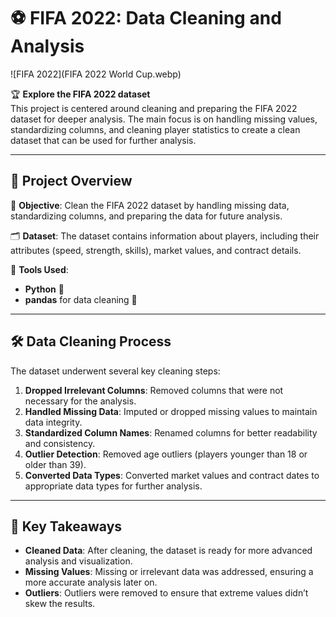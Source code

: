 # ⚽ FIFA 2022: Data Cleaning and Analysis

![FIFA 2022](FIFA 2022 World Cup.webp)

🏆 **Explore the FIFA 2022 dataset**  
This project is centered around cleaning and preparing the FIFA 2022 dataset for deeper analysis. The main focus is on handling missing values, standardizing columns, and cleaning player statistics to create a clean dataset that can be used for further analysis.

---

## 📂 Project Overview  

🎯 **Objective**: Clean the FIFA 2022 dataset by handling missing data, standardizing columns, and preparing the data for future analysis.  

🗂 **Dataset**: The dataset contains information about players, including their attributes (speed, strength, skills), market values, and contract details.  

🔧 **Tools Used**:  
- **Python** 🐍  
- **pandas** for data cleaning 🧹  

---

## 🛠️ Data Cleaning Process  

The dataset underwent several key cleaning steps:  

1. **Dropped Irrelevant Columns**: Removed columns that were not necessary for the analysis.  
2. **Handled Missing Data**: Imputed or dropped missing values to maintain data integrity.  
3. **Standardized Column Names**: Renamed columns for better readability and consistency.  
4. **Outlier Detection**: Removed age outliers (players younger than 18 or older than 39).  
5. **Converted Data Types**: Converted market values and contract dates to appropriate data types for further analysis.

---

## 🎯 Key Takeaways  

- **Cleaned Data**: After cleaning, the dataset is ready for more advanced analysis and visualization.
- **Missing Values**: Missing or irrelevant data was addressed, ensuring a more accurate analysis later on.
- **Outliers**: Outliers were removed to ensure that extreme values didn’t skew the results.
  
